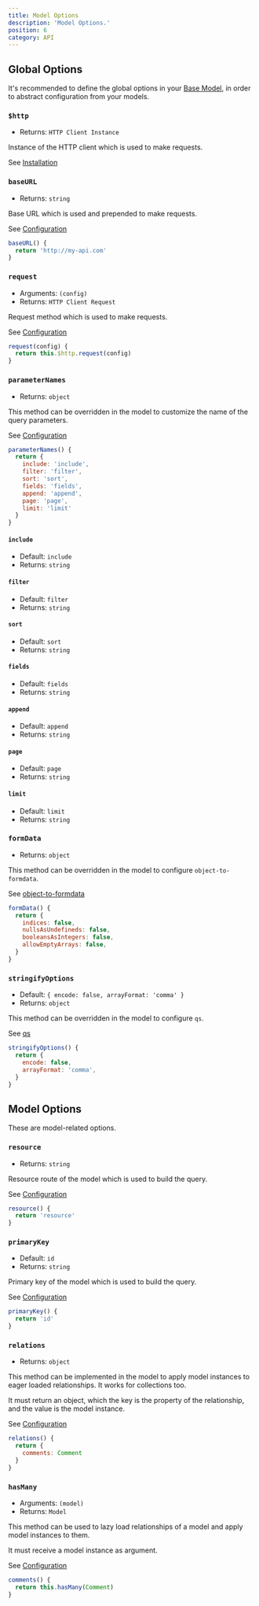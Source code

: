 ```yaml
---
title: Model Options
description: 'Model Options.'
position: 6
category: API
---
```


## Global Options

It's recommended to define the global options in your [Base Model](/configuration#creating-a-base-model), 
in order to abstract configuration from your models.

### `$http`
- Returns: `HTTP Client Instance`

Instance of the HTTP client which is used to make requests.

See [Installation](/installation)

### `baseURL`
- Returns: `string`

Base URL which is used and prepended to make requests.

See [Configuration](/configuration#creating-a-base-model)

```js
baseURL() {
  return 'http://my-api.com'
}
```

### `request`
- Arguments: `(config)`
- Returns: `HTTP Client Request`

Request method which is used to make requests.

See [Configuration](/configuration#creating-a-base-model)

```js
request(config) {
  return this.$http.request(config)
}
```

### `parameterNames`
- Returns: `object`

This method can be overridden in the model to customize the name of the query parameters.

See [Configuration](/configuration#customizing-query-parameters)

```js
parameterNames() {
  return {
    include: 'include',
    filter: 'filter',
    sort: 'sort',
    fields: 'fields',
    append: 'append',
    page: 'page',
    limit: 'limit'
  }
}
```

#### `include`
- Default: `include`
- Returns: `string`

#### `filter`
- Default: `filter`
- Returns: `string`

#### `sort`
- Default: `sort`
- Returns: `string`

#### `fields`
- Default: `fields`
- Returns: `string`

#### `append`
- Default: `append`
- Returns: `string`

#### `page`
- Default: `page`
- Returns: `string`

#### `limit`
- Default: `limit`
- Returns: `string`

### `formData`
- Returns: `object`

This method can be overridden in the model to configure `object-to-formdata`.

See [object-to-formdata](https://github.com/therealparmesh/object-to-formdata#usage)

```js
formData() {
  return {
    indices: false,
    nullsAsUndefineds: false,
    booleansAsIntegers: false,
    allowEmptyArrays: false,
  }
}
```

### `stringifyOptions`
- Default: `{ encode: false, arrayFormat: 'comma' }`
- Returns: `object`

This method can be overridden in the model to configure `qs`.

See [qs](https://github.com/ljharb/qs#stringifying)

```js
stringifyOptions() {
  return {
    encode: false,
    arrayFormat: 'comma',
  }
}
```

## Model Options

These are model-related options.

### `resource`
- Returns: `string`

Resource route of the model which is used to build the query.

See [Configuration](/configuration#creating-the-domain-models)

```js
resource() {
  return 'resource'
}
```

### `primaryKey`
- Default: `id`
- Returns: `string`

Primary key of the model which is used to build the query.

See [Configuration](/configuration#changing-the-primary-key)

```js
primaryKey() {
  return 'id'
}
```

### `relations`
- Returns: `object`

This method can be implemented in the model to apply model instances to eager loaded relationships. 
It works for collections too.

It must return an object, which the key is the property of the relationship, and the value is the
model instance.

See [Configuration](/configuration#eager-loaded-relationships)

```js
relations() {
  return {
    comments: Comment
  }
}
```

### `hasMany`
- Arguments: `(model)`
- Returns: `Model`

This method can be used to lazy load relationships of a model and apply model instances to them.

It must receive a model instance as argument.

See [Configuration](/configuration#lazy-loading-relationships)

```js
comments() {
  return this.hasMany(Comment)
}
```

